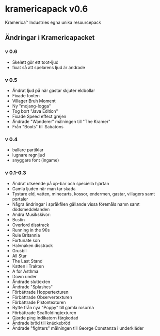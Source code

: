 # kramericapack v0.6
Kramerica™ Industries egna unika resourcepack

## Ändringar i Kramericapacket

### v 0.6

- Skelett gör ett toot-ljud
- fixat så att spelarens ljud är ändrade 

### v 0.5

- Ändrat ljud på när gastar skjuter eldbollar
- Fixade fonten
- Villager Bruh Moment
- Ny "mojang-logga"
- Tog bort "Java Edition"
- Fixade Speed effect grejen
- Ändrade "Wanderer" målningen till "The Kramer"
- Från "Boots" till Sabatons

### v 0.4

- ballare partiklar
- lugnare regnljud
- snyggare font (ingame)

### v 0.1-0.3

- Ändrat utseende på xp-bar och speciella hjärtan
- Gamla ljuden när man tar skada
- Tystare eld, vatten, minecarts, kossor, endermen, gastar, villagers samt portaler
- Några ändringar i språkfilen gällande vissa föremåls namn samt dödsmeddelanden
- Andra Musikskivor:
 - Bustin
 - Overlord disstrack
 - Running in the 90s
 - Rule Britannia
 - Fortunate son
 - Halvnaken disstrack
 - Grusbil
 - All Star
 - The Last Stand
 - Katten i Trakten
 - A for Asthma
 - Down under
- Ändrade sluttexten
- Ändrade "Splashes"
- Förbättrade Hoppertexturen
- Förbättrade Observertexturen
- Förbättrade Pistontexturen
- Bytte från nya "Poppy" till gamla rosorna
- Förbättrade Scaffoldingtexturen
- Gjorde ping indikatorn färgkodad
- Ändrade bröd till knäckebröd
- Ändrade "fighters" målningen till George Constanza i underkläder
